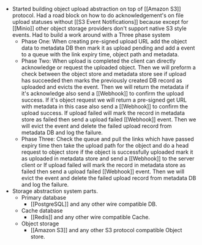 - Started building object upload abstraction on top of [[Amazon S3]] protocol. Had a road block on how to do acknowledgement's on file upload statuses without [[S3 Event Notifications]] because except for [[Minio]] other object storage providers don't support native S3 style events. Had to build a work around with a Three phase system
	- Phase One: When creating pre-signed upload URL add the object data to metadata DB then mark it as upload pending and add a event to a queue with the link expiry time, object path and metadata.
	- Phase Two: When upload is completed the client can directly acknowledge or request the uploaded object. Then we will preform a check between the object store and metadata store see if upload has succeeded then marks the previously created DB record as uploaded and evicts the event. Then we will return the metadata if it's acknowledge also send a [[Webhook]] to confirm the upload success. If it's object request we will return a pre-signed get URL with metadata in this case also send a [[Webhook]] to confirm the upload success. If upload failed will mark the record in metadata store as failed then send a upload failed [[Webhook]] event. Then we will evict the event and delete the failed upload record from metadata DB and log the failure.
	- Phase Three: Check the queue and pull the links which have passed expiry time then take the upload path for the object and do a head request to object store if the object is successfully uploaded mark it as uploaded in metadata store and send a [[Webhook]] to the server client or If upload failed will mark the record in metadata store as failed then send a upload failed [[Webhook]] event. Then we will evict the event and delete the failed upload record from metadata DB and log the failure.
- Storage abstraction system parts.
	- Primary database
		- [[PostgreSQL]] and any other wire compatible DB.
	- Cache database
		- [[Redis]] and any other wire compatible Cache.
	- Object storage
		- [[Amazon S3]] and any other S3 protocol compatible Object store.